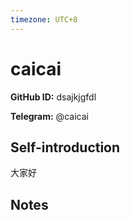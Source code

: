 ```yaml
---
timezone: UTC+8
---
```


# caicai

**GitHub ID:** dsajkjgfdl

**Telegram:** @caicai

## Self-introduction

大家好

## Notes

<!-- Content_START -->

<!-- Content_END -->
